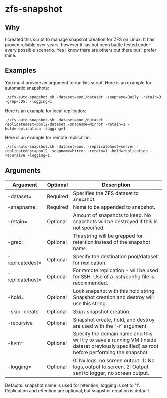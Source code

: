 # zfs-snapshot

## Why
I created this script to manage snapshot creation for ZFS on Linux. It has proven reliable over years, however it has not been battle tested under every possible scenario. Yes I know there are others out there but I prefer mine.

## Examples
You must provide an argument to run this script. Here is an example for automatic snapshots:
```
./zfs-auto-snapshot.sh -dataset=pool/dataset -snapname=Daily -retain=3 -grep=:05: -logging=1
```
 
Here is an example for local replication:
```
./zfs-auto-snapshot.sh -dataset=pool/dataset -replicatedest=pool2/dataset -snapname=Mirror -retain=1 -hold=replication -logging=1
```

Here is an example for remote replication:
```
./zfs-auto-snapshot.sh -dataset=pool -replicatehost=server -replicatedest=pool2 -snapname=Mirror -retain=1 -hold=replication -recursive -logging=1
```
 
## Arguments
| Argument | Optional | Description |
| -------- | -------- | ----------- |
| -dataset= | Required | Specifies the ZFS dataset to snapshot. |
| -snapname= | Required | Name to be appended to snapshot. |
| -retain= | Optional | Amount of snapshots to keep. No snapshots will be destroyed if this is not specified. |
| -grep= | Optional | This string will be grepped for retention instead of the snapshot name. |
| -replicatedest= | Optional | Specify the destination pool/dataset for replication. |
| -replicatehost= | Optional | For remote replication - will be used for SSH. Use of a .ssh/config file is recommended. |
| -hold= | Optional | Lock snapshot with this hold string. Snapshot creation and destroy will use this string. |
| -skip-create | Optional | Skips snapshot creation. |
| -recursive | Optional | Snapshot create, hold, and destroy are used with the '-r' argument. |
| -kvm= | Optional | Specify the domain name and this will try to save a running VM (inside dataset previously specified) as root before performing the snapshot. |
| -logging= | Optional | 0: No logs, no screen output. 1: No logs, output to screen. 2: Output sent to logger, no screen output. |
 
Defaults: snapshot name is used for retention, logging is set to '1'. Replication and retention are optional, but snapshot creation is default.
